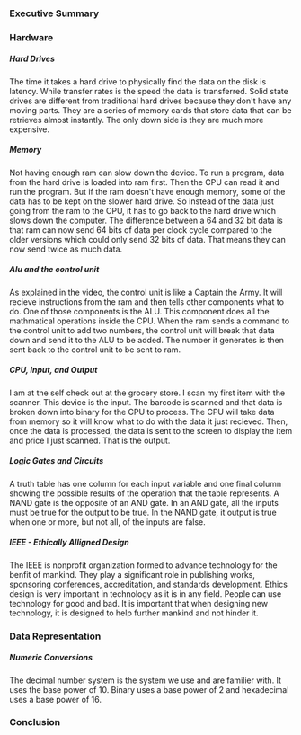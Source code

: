 ### Executive Summary
### Hardware
##### Hard Drives
The time it takes a hard drive to physically find the data on the disk is latency. While transfer rates is the speed the data is transferred. Solid state drives are different from traditional hard drives because they don't have any moving parts. They are a series of memory cards that store data that can be retrieves almost instantly. The only down side is they are much more expensive.
##### Memory
Not having enough ram can slow down the device. To run a program, data from the hard drive is loaded into ram first. Then the CPU can read it and run the program. But if the ram doesn't have enough memory, some of the data has to be kept on the slower hard drive. So instead of the data just going from the ram to the CPU, it has to go back to the hard drive which slows down the computer. The difference between a 64 and 32 bit data is that ram can now send 64 bits of data per clock cycle compared to the older versions which could only send 32 bits of data. That means they can now send twice as much data.
##### Alu and the control unit
As explained in the video, the control unit is like a Captain the Army. It will recieve instructions from the ram and then tells other components what to do. One of those components is the ALU. This component does all the mathmatical operations inside the CPU. When the ram sends a command to the control unit to add two numbers, the control unit will break that data down and send it to the ALU to be added. The number it generates is then sent back to the control unit to be sent to ram.
##### CPU, Input, and Output
I am at the self check out at the grocery store. I scan my first item with the scanner. This device is the input. The barcode is scanned and that data is broken down into binary for the CPU to process. The CPU will take data from memory so it will know what to do with the data it just recieved. Then, once the data is processed, the data is sent to the screen to display the item and price I just scanned. That is the output. 
##### Logic Gates and Circuits
A truth table has one column for each input variable and one final column showing the possible results of the operation that the table represents. A NAND gate is the opposite of an AND gate. In an AND gate, all the inputs must be true for the output to be true. In the NAND gate, it output is true when one or more, but not all, of the inputs are false.
##### IEEE - Ethically Alligned Design
The IEEE is nonprofit organization formed to advance technology for the benfit of mankind. They play a significant role in publishing works, sponsoring conferences, accreditation, and standards development. Ethics design is very important in technology as it is in any field. People can use technology for good and bad. It is important that when designing new technology, it is designed to help further mankind and not hinder it.
### Data Representation
##### Numeric Conversions
The decimal number system is the system we use and are familier with. It uses the base power of 10. Binary uses a base power of 2 and hexadecimal uses a base power of 16.

### Conclusion
